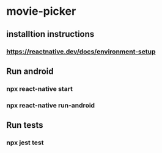 # movie-picker

## installtion instructions

### https://reactnative.dev/docs/environment-setup

## Run android

### npx react-native start

### npx react-native run-android

## Run tests

### npx jest test